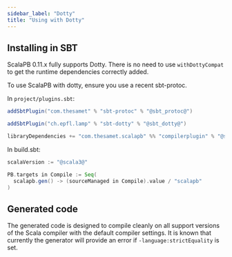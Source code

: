 ```yaml
---
sidebar_label: "Dotty"
title: "Using with Dotty"
---
```


## Installing in SBT

ScalaPB 0.11.x fully supports Dotty. There is no need to use `withDottyCompat`
to get the runtime dependencies correctly added.

To use ScalaPB with dotty, ensure you use a recent sbt-protoc.

In `project/plugins.sbt`:

```scala
addSbtPlugin("com.thesamet" % "sbt-protoc" % "@sbt_protoc@")

addSbtPlugin("ch.epfl.lamp" % "sbt-dotty" % "@sbt_dotty@")

libraryDependencies += "com.thesamet.scalapb" %% "compilerplugin" % "@scalapb_latest@"
```

In build.sbt:

```scala
scalaVersion := "@scala3@"

PB.targets in Compile := Seq(
  scalapb.gen() -> (sourceManaged in Compile).value / "scalapb"
)
```

## Generated code

The generated code is designed to compile cleanly on all support versions of
the Scala compiler with the default compiler settings. It is known that currently
the generator will provide an error if `-language:strictEquality` is set.

